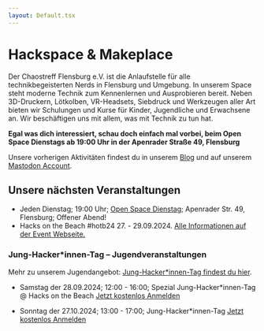 ```yaml
---
layout: Default.tsx
---
```


# Hackspace & Makeplace

Der Chaostreff Flensburg e.V. ist die Anlaufstelle für alle technikbegeisterten Nerds in Flensburg und Umgebung. In unserem Space steht moderne Technik zum Kennenlernen und Ausprobieren bereit. Neben 3D-Druckern, Lötkolben, VR-Headsets, Siebdruck und Werkzeugen aller Art bieten wir Schulungen und Kurse für Kinder, Jugendliche und Erwachsene an. Wir beschäftigen uns mit allem, was mit Technik zu tun hat.

**Egal was dich interessiert, schau doch einfach mal vorbei, beim Open Space Dienstags ab 19:00 Uhr in der Apenrader Straße 49, Flensburg**

Unsere vorherigen Aktivitäten findest du in unserem [Blog](/blog/page/1) und auf unserem [Mastodon Account](https://chaos.social/@chaos_fl).

## Unsere nächsten Veranstaltungen

- Jeden Dienstag; 19:00 Uhr; [Open Space Dienstag](/mitmachen/openSpace/); Apenrader Str. 49, Flensburg; Offener Abend!
- Hacks on the Beach #hotb24 27. - 29.09.2024. [Alle Informationen auf der Event Webseite.](https://hotb.c3fl.de/de/)

### Jung-Hacker*innen-Tag – Jugendveranstaltungen

Mehr zu unserem Jugendangebot: [Jung-Hacker*innen-Tag findest du hier](/jugendtreff/jung-hackerinnen-tag/).

- Samstag der 28.09.2024; 12:00 - 16:00; Spezial Jung-Hacker*innen-Tag @ Hacks on the Beach [Jetzt kostenlos Anmelden](https://tickets.chaostreff-flensburg.de/hoth/jht/9/)

- Sonntag der 27.10.2024; 13:00 - 17:00; Jung-Hacker*innen-Tag [Jetzt kostenlos Anmelden](https://tickets.chaostreff-flensburg.de/hoth/jht/10/)





